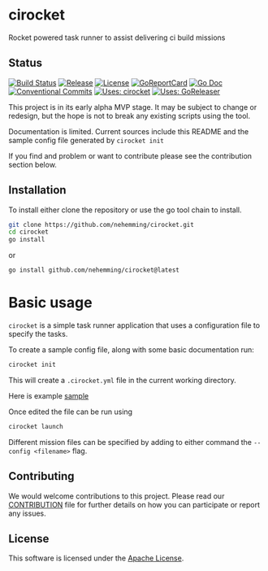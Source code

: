 # cirocket

Rocket powered task runner to assist delivering ci build missions

## Status

[![Build Status](https://img.shields.io/circleci/build/gh/nehemming/cirocket/master?style=for-the-badge)](https://github.com/nehemming/cirocket) 
[![Release](https://img.shields.io/github/v/release/nehemming/cirocket.svg?style=for-the-badge)](https://github.com/nehemming/cirocket/releases/latest)
[![License](https://img.shields.io/badge/License-Apache%202.0-blue.svg?style=for-the-badge)](/LICENSE)
[![GoReportCard](https://goreportcard.com/badge/github.com/nehemming/cirocket?test=0&style=for-the-badge)](https://goreportcard.com/report/github.com/nehemming/cirocket)
[![Go Doc](https://img.shields.io/badge/godoc-reference-blue.svg?style=for-the-badge)](http://godoc.org/github.com/goreleaser/goreleaser)
[![Conventional Commits](https://img.shields.io/badge/Conventional%20Commits-1.0.0-yellow.svg?style=for-the-badge)](https://conventionalcommits.org)
[![Uses: cirocket](https://img.shields.io/badge/Uses-cirocket-orange?style=for-the-badge)](https://github.com/nehemming/cirocket)
[![Uses: GoReleaser](https://img.shields.io/badge/uses-goreleaser-green.svg?style=for-the-badge)](https://github.com/goreleaser)



This project is in its early alpha MVP stage.  It may be subject to change or redesign, but the hope is not to break any existing scripts using the tool.

Documentation is limited.  Current sources include this README and the sample config file generated by `cirocket init`

If you find and problem or want to contribute please see the contribution section below.

## Installation

To install either clone the repository or use the go tool chain to install.

```sh
git clone https://github.com/nehemming/cirocket.git
cd cirocket
go install

```
or

```sh
go install github.com/nehemming/cirocket@latest
```

# Basic usage

`cirocket` is a simple task runner application that uses a configuration file to specify the tasks.  

To create a sample config file, along with some basic documentation run:

```sh
cirocket init
```

This will create a `.cirocket.yml` file in the current working directory. 

Here is example [sample](https://github.com/nehemming/cirocket/blob/master/internal/cmd/initcoonfig.yml) 

Once edited the file can be run using

```sh
cirocket launch
```

Different mission files can be specified by adding to either command the `--config <filename>` flag.

## Contributing

We would welcome contributions to this project.  Please read our [CONTRIBUTION](https://github.com/nehemming/cirocket/blob/master/CONTRIBUTING.md) file for further details on how you can participate or report any issues.

## License

This software is licensed under the [Apache License](http://www.apache.org/licenses/). 